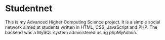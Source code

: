 # Studentnet

This is my Advanced Higher Computing Science project. It is a simple social network aimed at students written in HTML, CSS, JavaScript and PHP. The backend was a MySQL system administered using phpMyAdmin.
